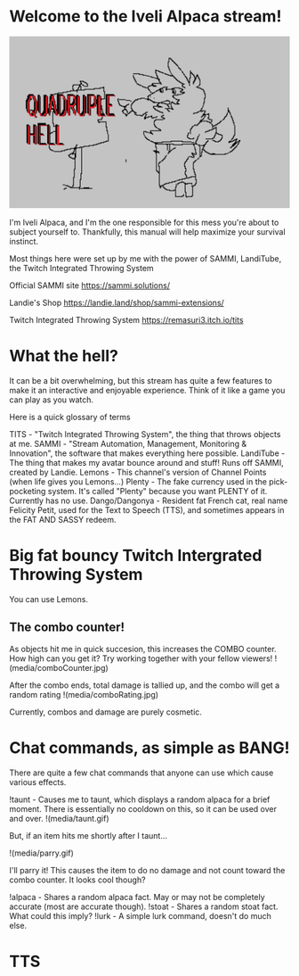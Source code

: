 # Welcome to the Iveli Alpaca stream!
![A poorly drawn alpaca pointing to a sign that reads "QUADRUPLE HELL"](media/quadrupleHell.jpg)

I'm Iveli Alpaca, and I'm the one responsible for this mess you're about to subject yourself to.  Thankfully, this manual will help maximize your survival instinct.

Most things here were set up by me with the power of SAMMI, LandiTube, the Twitch Integrated Throwing System

Official SAMMI site
https://sammi.solutions/

Landie's Shop
https://landie.land/shop/sammi-extensions/

Twitch Integrated Throwing System
https://remasuri3.itch.io/tits

# What the hell?

It can be a bit overwhelming, but this stream has quite a few features to make it an interactive and enjoyable experience.  Think of it like a game you can play as you watch.

Here is a quick glossary of terms

TITS - "Twitch Integrated Throwing System", the thing that throws objects at me.
SAMMI - "Stream Automation, Management, Monitoring & Innovation", the software that makes everything here possible.
LandiTube - The thing that makes my avatar bounce around and stuff!  Runs off SAMMI, created by Landie.
Lemons - This channel's version of Channel Points (when life gives you Lemons...)
Plenty - The fake currency used in the pick-pocketing system.  It's called "Plenty" because you want PLENTY of it.  Currently has no use.
Dango/Dangonya - Resident fat French cat, real name Felicity Petit, used for the Text to Speech (TTS), and sometimes appears in the FAT AND SASSY redeem.

# Big fat bouncy Twitch Intergrated Throwing System

You can use Lemons.

## The combo counter!

As objects hit me in quick succesion, this increases the COMBO counter.  How high can you get it?  Try working together with your fellow viewers!
!(media/comboCounter.jpg)

After the combo ends, total damage is tallied up, and the combo will get a random rating
!(media/comboRating.jpg)

Currently, combos and damage are purely cosmetic.

# Chat commands, as simple as BANG!

There are quite a few chat commands that anyone can use which cause various effects.

!taunt - Causes me to taunt, which displays a random alpaca for a brief moment.  There is essentially no cooldown on this, so it can be used over and over.
!(media/taunt.gif)

But, if an item hits me shortly after I taunt...

!(media/parry.gif)

I'll parry it!  This causes the item to do no damage and not count toward the combo counter.  It looks cool though?

!alpaca - Shares a random alpaca fact.  May or may not be completely accurate (most are accurate though).
!stoat - Shares a random stoat fact.  What could this imply?
!lurk - A simple lurk command, doesn't do much else.

# TTS